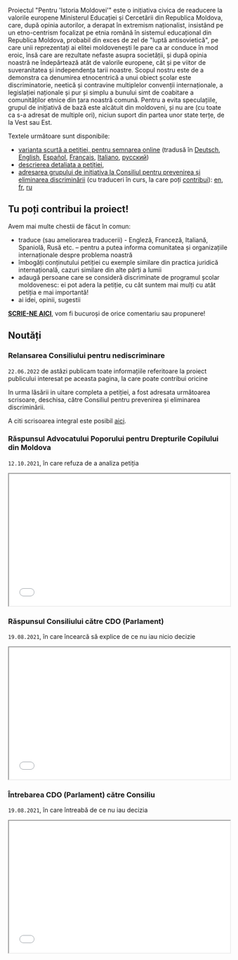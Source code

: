 Proiectul "Pentru 'Istoria Moldovei'" este o inițiativa civica de readucere la valorile europene Ministerul Educației și Cercetării din Republica Moldova, care, după opinia autorilor, a derapat în extremism naționalist, insistând pe un etno-centrism focalizat pe etnia română în sistemul educațional din Republica Moldova, probabil din exces de zel de "luptă antisovietică", pe care unii reprezentați ai elitei moldovenești le pare ca ar conduce în mod eroic, însă care are rezultate nefaste asupra societății, și după opinia noastră ne îndepărtează atât de valorile europene, cât și pe viitor de suveranitatea și independența tarii noastre. Scopul nostru este de a demonstra ca denumirea etnocentrică a unui obiect școlar este discriminatorie, neetică și contravine multiplelor convenții internaționale, a legislației naționale și pur și simplu a bunului simt de coabitare a comunităților etnice din țara noastră comună. 
Pentru a evita speculațiile, grupul de inițiativă de bază este alcătuit din moldoveni, și nu are (cu toate ca s-a adresat de multiple ori), niciun suport din partea unor state terțe, de la Vest sau Est.

Textele următoare sunt disponibile:  

- [varianta scurtă a petiției, pentru semnarea online](https://www.petitieonline.com/history-md) (tradusă în [Deutsch](https://www.petitionen.com/history-md), [English](https://www.petitions.net/history-md), [Español](https://www.peticiones.net/history-md), [Français](https://www.petitionenligne.com/history-md), [Italiano](https://www.petizioni.com/history-md), [русский](https://ru.petitions.net/history-md))
- [descrierea detaliata a petiției](/istoria/descriere), 
- [adresarea grupului de inițiativa la Consiliul pentru prevenirea și eliminarea discriminării](/istoria/egalitate-md) (cu traduceri în curs, la care poți [contribui](https://github.com/sdudnic/istoria)): [en](/istoria/egalitate-en), [fr](/istoria/egalitate-fr), [ru](/istoria/egalitate-ru)


## Tu poți contribui la proiect!

Avem mai multe chestii de făcut în comun: 
- traduce (sau ameliorarea traducerii) - Engleză, Franceză, Italiană, Spaniolă, Rusă etc. – pentru a putea informa comunitatea și organizațiile internaționale despre problema noastră 
- îmbogăți conținutului petiției cu exemple similare din practica juridică internațională, cazuri similare din alte părți a lumii
- adaugă persoane care se consideră discriminate de programul școlar moldovenesc: ei pot adera la petiție, cu cât suntem mai mulți cu atât petiția e mai importantă!
- ai idei, opinii, sugestii 

**[SCRIE-NE AICI][1]**, vom fi bucuroși de orice comentariu sau propunere!


## Noutăți

### Relansarea Consiliului pentru nediscriminare
`22.06.2022` de astâzi publicam toate informațiile referitoare la proiect publicului interesat pe aceasta pagina, la care poate contribui oricine 

In urma lăsării in uitare completa a petiției, a fost adresata următoarea scrisoare, deschisa, către Consiliul pentru prevenirea și eliminarea discriminării.

A citi scrisoarea integral este posibil [aici](/istoria/egalitate-22-06-2022). 

### Răspunsul Advocatului Poporului pentru Drepturile Copilului din Moldova 
`12.10.2021`, în care refuza de a analiza petiția
<iframe src="./assets/2021_10_12_AnswerOmbudsman.pdf" width="100%" height="300"></iframe>

### Răspunsul Consiliului către CDO (Parlament)
`19.08.2021`, în care încearcă să explice de ce nu iau nicio decizie

<iframe src="./assets/2021_09_03_AnswerConsiliuToParl_03_1779.pdf" width="100%" height="300"></iframe>

### Întrebarea CDO (Parlament) către Consiliu
`19.08.2021`, în care întreabă de ce nu iau decizia

<iframe src="./assets/2021_08_19_QuestionParlamentToConsiliu.pdf" width="100%" height="300"></iframe>

[1]: https://github.com/sdudnic/istoria/discussions
